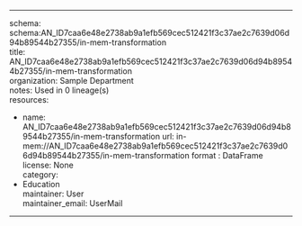 


---  
schema: schema:AN_ID7caa6e48e2738ab9a1efb569cec512421f3c37ae2c7639d06d94b89544b27355/in-mem-transformation  
title: AN_ID7caa6e48e2738ab9a1efb569cec512421f3c37ae2c7639d06d94b89544b27355/in-mem-transformation  
organization: Sample Department  
notes: Used in 0 lineage(s)  
resources:  
  - name: AN_ID7caa6e48e2738ab9a1efb569cec512421f3c37ae2c7639d06d94b89544b27355/in-mem-transformation 
    url: in-mem://AN_ID7caa6e48e2738ab9a1efb569cec512421f3c37ae2c7639d06d94b89544b27355/in-mem-transformation 
    format : DataFrame  
license: None  
category:
  - Education  
maintainer: User  
maintainer_email: UserMail  
---